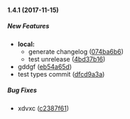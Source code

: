 #### 1.4.1 (2017-11-15)

##### New Features

* **local:**
  * generate changelog ([074ba6b6](https://github.com/lob/generate-changelog/commit/074ba6b6ed37583004995e6c67bd65f6e824e4ba))
  * test unrelease ([4bd37b16](https://github.com/lob/generate-changelog/commit/4bd37b167a70523620cb9383b67c3738baf959ed))
* gddgf ([eb54a65d](https://github.com/lob/generate-changelog/commit/eb54a65d4809b1d48cfd35176764d612a7791aba))
* test types commit ([dfcd9a3a](https://github.com/lob/generate-changelog/commit/dfcd9a3a806748baa83840242b9411487ed11a09))

##### Bug Fixes

* xdvxc ([c2387f61](https://github.com/lob/generate-changelog/commit/c2387f6135c694b4b69ab2d839442afbc7e5a5f0))

